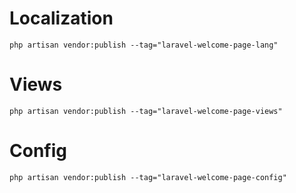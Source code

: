 # Localization
    php artisan vendor:publish --tag="laravel-welcome-page-lang"

# Views
    php artisan vendor:publish --tag="laravel-welcome-page-views"

# Config
    php artisan vendor:publish --tag="laravel-welcome-page-config"